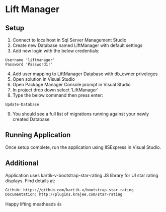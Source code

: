 ﻿# Lift Manager

## Setup
1. Connect to localhost in Sql Server Management Studio
2. Create new Database named LiftManager with default settings
3. Add new login with the below credentials:
```
Username 'liftmanager'
Password 'Password1!'
```
4. Add user mapping to LiftManager Database with db_owner priveleges
5. Open solution in Visual Studio
6. Open Package Manager Console prompt in Visual Studio
7. In project drop down select 'LiftManager'
8. Type the below command then press enter:
```
Update-Database
```
9. You should see a full list of migrations running against your newly created Database

## Running Application

Once setup complete, run the application using IISExpress in Visual Studio.

## Additional

Application uses kartik-v-bootstrap-star-rating JS library for UI star rating displays.
Find details at:
```
Github: https://github.com/kartik-v/bootstrap-star-rating
Documentation: http://plugins.krajee.com/star-rating
```

Happy lifting meatheads :+1:
